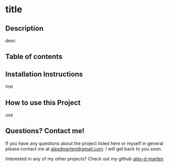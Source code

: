 
    
# title

## Description
desc

## Table of contents


## Installation Instructions
inst

## How to use this Project
use
    
    
## Questions? Contact me!
If you have any questions about the project listed here or myself in general please contact me at alexdmarten@gmail.com. I will get back to you soon.

Interested in any of my other projects? Check out my github [alex-d-marten](https://github.com/alex-d-marten)
    
    